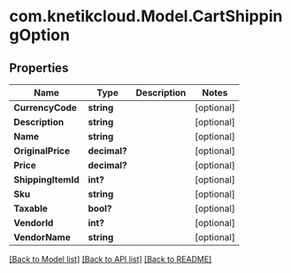 # com.knetikcloud.Model.CartShippingOption
## Properties

Name | Type | Description | Notes
------------ | ------------- | ------------- | -------------
**CurrencyCode** | **string** |  | [optional] 
**Description** | **string** |  | [optional] 
**Name** | **string** |  | [optional] 
**OriginalPrice** | **decimal?** |  | [optional] 
**Price** | **decimal?** |  | [optional] 
**ShippingItemId** | **int?** |  | [optional] 
**Sku** | **string** |  | [optional] 
**Taxable** | **bool?** |  | [optional] 
**VendorId** | **int?** |  | [optional] 
**VendorName** | **string** |  | [optional] 

[[Back to Model list]](../README.md#documentation-for-models) [[Back to API list]](../README.md#documentation-for-api-endpoints) [[Back to README]](../README.md)

